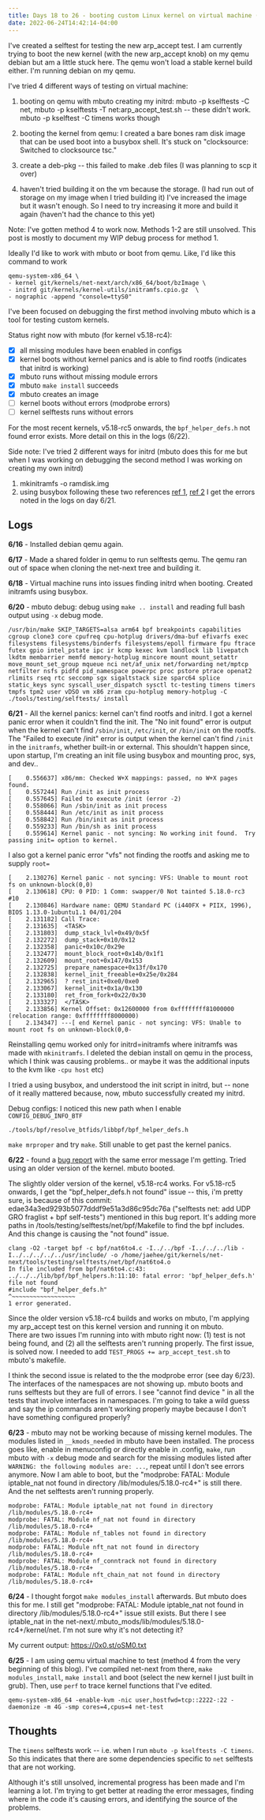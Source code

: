 ```yaml
---
title: Days 18 to 26 - booting custom Linux kernel on virtual machine (debug logs)
date: 2022-06-24T14:42:14-04:00
---
```


I've created a selftest for testing the new arp_accept test. I am currently trying to boot the new kernel (with the new arp_accept knob) on my qemu debian but am a little stuck here. The qemu won't load a stable kernel build either. I'm running debian on my qemu.

I've tried 4 different ways of testing on virtual machine:
1. booting on qemu with mbuto creating my initrd: mbuto -p kselftests -C net, mbuto -p kselftests -T net:arp_accept_test.sh -- these didn't work.
mbuto -p kselftest -C timens works though

2. booting the kernel from qemu: I created a bare bones ram disk image that can be used boot into a busybox shell. It's stuck on "clocksource: Switched to clocksource tsc."

3. create a deb-pkg -- this failed to make .deb files (I was planning to scp it over)

4. haven't tried building it on the vm because the storage. (I had run out of storage on my image when I tried building it) I've increased the image but it wasn't enough. So I need to try increasing it more and build it again (haven't had the chance to this yet)

Note: I've gotten method 4 to work now. Methods 1-2 are still unsolved. This post is mostly to document my WIP debug process for method 1.  

Ideally I'd like to work with mbuto or boot from qemu. Like, I'd like this command to work
```
qemu-system-x86_64 \
- kernel git/kernels/net-next/arch/x86_64/boot/bzImage \
- initrd git/kernels/kernel-utils/initramfs.cpio.gz  \
- nographic -append "console=ttyS0"
```

I've been focused on debugging the first method involving mbuto which is a tool for testing custom kernels.  

Status right now with mbuto (for kernel v5.18-rc4):
- [x] all missing modules have been enabled in configs
- [x] kernel boots without kernel panics and is able to find rootfs (indicates that initrd is working)
- [x] mbuto runs without missing module errors
- [x] mbuto `make install` succeeds
- [x] mbuto creates an image
- [ ] kernel boots without errors (modprobe errors)
- [ ] kernel selftests runs without errors

For the most recent kernels, v5.18-rc5 onwards, the `bpf_helper_defs.h` not found error exists. More detail on this in the logs (6/22).

Side note: I've tried 2 different ways for initrd (mbuto does this for me but when I was working on debugging the second method I was working on creating my own initrd)
1. mkinitramfs -o ramdisk.img
2. using busybox following these two references [ref 1](https://ops.tips/notes/booting-linux-on-qemu/), [ref 2](https://www.youtube.com/watch?v=asnXWOUKhTA)
I get the errors noted in the logs on day 6/21.

## Logs

**6/16** - Installed debian qemu again.

**6/17** - Made a shared folder in qemu to run selftests qemu. The qemu ran out of space when cloning the net-next tree and building it.

**6/18** - Virtual machine runs into issues finding initrd when booting. Created initramfs using busybox.

**6/20** - mbuto debug: debug using `make .. install` and reading full bash output using `-x` debug mode.
```
/usr/bin/make SKIP_TARGETS=alsa arm64 bpf breakpoints capabilities cgroup clone3 core cpufreq cpu-hotplug drivers/dma-buf efivarfs exec filesystems filesystems/binderfs filesystems/epoll firmware fpu ftrace futex gpio intel_pstate ipc ir kcmp kexec kvm landlock lib livepatch lkdtm membarrier memfd memory-hotplug mincore mount mount_setattr move_mount_set_group mqueue nci net/af_unix net/forwarding net/mptcp netfilter nsfs pidfd pid_namespace powerpc proc pstore ptrace openat2 rlimits rseq rtc seccomp sgx sigaltstack size sparc64 splice static_keys sync syscall_user_dispatch sysctl tc-testing timens timers tmpfs tpm2 user vDSO vm x86 zram cpu-hotplug memory-hotplug -C ./tools/testing/selftests/ install
```

**6/21** - All the kernel panics: kernel can't find rootfs and initrd.
I got a kernel panic error when it couldn't find the init.
The "No init found" error is output when the kernel can't find `/sbin/init`, `/etc/init`, or `/bin/init` on the rootfs.
The "Failed to execute /init" error is output when the kernel can't find `/init` in the `initramfs`, whether built-in or external.
This shouldn't happen since, upon startup, I'm creating an init file using busybox and mounting proc, sys, and dev..
```
[    0.556637] x86/mm: Checked W+X mappings: passed, no W+X pages found.
[    0.557244] Run /init as init process
[    0.557645] Failed to execute /init (error -2)
[    0.558066] Run /sbin/init as init process
[    0.558444] Run /etc/init as init process
[    0.558842] Run /bin/init as init process
[    0.559233] Run /bin/sh as init process
[    0.559614] Kernel panic - not syncing: No working init found.  Try passing init= option to kernel.
```
I also got a kernel panic error "vfs" not finding the rootfs and asking me to supply `root=`
```
[    2.130276] Kernel panic - not syncing: VFS: Unable to mount root fs on unknown-block(0,0)
[    2.130618] CPU: 0 PID: 1 Comm: swapper/0 Not tainted 5.18.0-rc3 #10
[    2.130846] Hardware name: QEMU Standard PC (i440FX + PIIX, 1996), BIOS 1.13.0-1ubuntu1.1 04/01/204
[    2.131182] Call Trace:
[    2.131635]  <TASK>
[    2.131803]  dump_stack_lvl+0x49/0x5f
[    2.132272]  dump_stack+0x10/0x12
[    2.132358]  panic+0x10c/0x29e
[    2.132477]  mount_block_root+0x14b/0x1f1
[    2.132609]  mount_root+0x147/0x153
[    2.132725]  prepare_namespace+0x13f/0x170
[    2.132838]  kernel_init_freeable+0x25e/0x284
[    2.132965]  ? rest_init+0xe0/0xe0
[    2.133067]  kernel_init+0x1a/0x130
[    2.133180]  ret_from_fork+0x22/0x30
[    2.133327]  </TASK>
[    2.133856] Kernel Offset: 0x12600000 from 0xffffffff81000000 (relocation range: 0xffffffff8000000)
[    2.134347] ---[ end Kernel panic - not syncing: VFS: Unable to mount root fs on unknown-block(0,0-
```

Reinstalling qemu worked only for initrd=initramfs where initramfs was made with `mkinitramfs`. I deleted the debian install on qemu in the process, which I think was causing problems.. or maybe it was the additional inputs to the kvm like `-cpu host` etc)

I tried a using busybox, and understood the init script in initrd, but -- none of it really mattered because, now, mbuto successfully created my initrd.

Debug configs: I noticed this new path when I enable `CONFIG_DEBUG_INFO_BTF`
```
./tools/bpf/resolve_btfids/libbpf/bpf_helper_defs.h
```
`make mrproper` and try `make`. Still unable to get past the kernel panics.

**6/22** - found a [bug report](https://lore.kernel.org/netdev/20220527085351.GC11731@xsang-OptiPlex-9020/t/) with the same error message I'm getting. Tried using an older version of the kernel. mbuto booted.

The slightly older version of the kernel, v5.18-rc4 works. For v5.18-rc5 onwards, I get the "bpf_helper_defs.h not found" issue -- this, i'm pretty sure, is because of this commit: edae34a3ed9293b5077dddf9e51a3d86c95dc76a ("selftests net: add UDP GRO fraglist + bpf self-tests")  mentioned in this bug report. It's adding more paths in /tools/testing/selftests/net/bpf/Makefile to find the bpf includes. And this change is causing the "not found" issue.
```
clang -O2 -target bpf -c bpf/nat6to4.c -I../../bpf -I../../../lib -I../../../../../usr/include/ -o /home/jaehee/git/kernels/net-next/tools/testing/selftests/net/bpf/nat6to4.o
In file included from bpf/nat6to4.c:43:
../../../lib/bpf/bpf_helpers.h:11:10: fatal error: 'bpf_helper_defs.h' file not found
#include "bpf_helper_defs.h"
^~~~~~~~~~~~~~~~~~~
1 error generated.
```

Since the older version v5.18-rc4 builds and works on mbuto, I'm applying my arp_accept test on this kernel version and running it on mbuto.  
There are two issues I'm running into with mbuto right now: (1) test is not being found, and (2) all the selftests aren't running properly.
The first issue, is solved now. I needed to add `TEST_PROGS += arp_accept_test.sh` to mbuto's makefile.

I think the second issue is related to the the modprobe error (see day 6/23). The interfaces of the namespaces are not showing up. mbuto boots and runs selftests but they are full of errors. I see "cannot find device <interface>" in all the tests that involve interfaces in namespaces.
I'm going to take a wild guess and say the ip commands aren't working properly maybe because I don't have something configured properly?

**6/23** - mbuto may not be working because of missing kernel modules. The modules listed in `__kmods_needed` in mbuto have been installed. The process goes like, enable in menuconfig or directly enable in .config, `make`, run mbuto with `-x` debug mode and search for the missing modules listed after `WARNING: the following modules are: ...`, repeat until I don't see errors anymore. Now I am able to boot, but the "modprobe: FATAL: Module iptable_nat not found in directory /lib/modules/5.18.0-rc4+" is still there. And the net selftests aren't running properly.

```
modprobe: FATAL: Module iptable_nat not found in directory /lib/modules/5.18.0-rc4+
modprobe: FATAL: Module nf_nat not found in directory /lib/modules/5.18.0-rc4+
modprobe: FATAL: Module nf_tables not found in directory /lib/modules/5.18.0-rc4+
modprobe: FATAL: Module nft_nat not found in directory /lib/modules/5.18.0-rc4+
modprobe: FATAL: Module nf_conntrack not found in directory /lib/modules/5.18.0-rc4+
modprobe: FATAL: Module nft_chain_nat not found in directory /lib/modules/5.18.0-rc4+
```


**6/24** - I thought forgot `make modules_install` afterwards. But mbuto does this for me. I still get "modprobe: FATAL: Module iptable_nat not found in directory /lib/modules/5.18.0-rc4+" issue still exists. But there I see iptable_nat in the net-next/.mbuto_mods/lib/modules/5.18.0-rc4+/kernel/net. I'm not sure why it's not detecting it?

My current output: https://0x0.st/oSM0.txt

**6/25** - I am using qemu virtual machine to test (method 4 from the very beginning of this blog). I've compiled net-next from there, `make modules_install`, `make install` and boot (select the new kernel I just built in grub). Then, use `perf` to trace kernel functions that I've edited.

```
qemu-system-x86_64 -enable-kvm -nic user,hostfwd=tcp::2222-:22 -daemonize -m 4G -smp cores=4,cpus=4 net-test

```

## Thoughts

The `timens` selftests work -- i.e. when I run `mbuto -p kselftests -C timens`. So this indicates that there are some dependencies specific to `net` selftests that are not working.

Although it's still unsolved, incremental progress has been made and I'm learning a lot. I'm trying to get better at reading the error messages, finding where in the code it's causing errors, and identifying the source of the problems.
